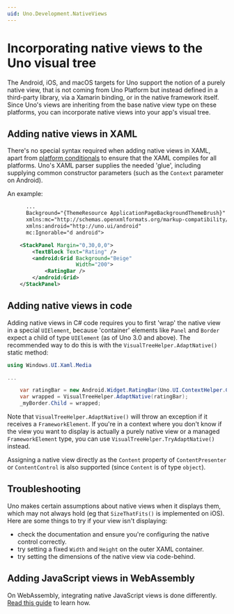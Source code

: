 ```yaml
---
uid: Uno.Development.NativeViews
---
```


# Incorporating native views to the Uno visual tree

The Android, iOS, and macOS targets for Uno support the notion of a purely native view, that is not coming from Uno Platform but instead defined in a third-party library, via a Xamarin binding, or in the native framework itself. Since Uno's views are inheriting from the base native view type on these platforms, you can incorporate native views into your app's visual tree.

## Adding native views in XAML

There's no special syntax required when adding native views in XAML, apart from [platform conditionals](platform-specific-xaml.md) to ensure that the XAML compiles for all platforms. Uno's XAML parser supplies the needed 'glue', including supplying common constructor parameters (such as the `Context` parameter on Android).

An example:

```xml
      ...
	  Background="{ThemeResource ApplicationPageBackgroundThemeBrush}"
	  xmlns:mc="http://schemas.openxmlformats.org/markup-compatibility/2006"
	  xmlns:android="http://uno.ui/android"
	  mc:Ignorable="d android">

	<StackPanel Margin="0,30,0,0">
		<TextBlock Text="Rating" />
		<android:Grid Background="Beige"
					  Width="200">
			<RatingBar />
		</android:Grid>
	</StackPanel>
```

## Adding native views in code

Adding native views in C# code requires you to first 'wrap' the native view in a special `UIElement`, because 'container' elements like `Panel` and `Border` expect a child of type `UIElement` (as of Uno 3.0 and above). The recommended way to do this is with the `VisualTreeHelper.AdaptNative()` static method:

```csharp
using Windows.UI.Xaml.Media

...

    var ratingBar = new Android.Widget.RatingBar(Uno.UI.ContextHelper.Current);
    var wrapped = VisualTreeHelper.AdaptNative(ratingBar);
    _myBorder.Child = wrapped;
```

Note that `VisualTreeHelper.AdaptNative()` will throw an exception if it receives a `FrameworkElement`. If you're in a context where you don't know if the view you want to display is actually a purely native view or a managed `FrameworkElement` type, you can use `VisualTreeHelper.TryAdaptNative()` instead.

Assigning a native view directly as the `Content` property of `ContentPresenter` or `ContentControl` is also supported (since `Content` is of type `object`). 

## Troubleshooting

Uno makes certain assumptions about native views when it displays them, which may not always hold (eg that `SizeThatFits()` is implemented on iOS). Here are some things to try if your view isn't displaying:

 - check the documentation and ensure you're configuring the native control correctly.
 - try setting a fixed `Width` and `Height` on the outer XAML container.
 - try setting the dimensions of the native view via code-behind. 

## Adding JavaScript views in WebAssembly

On WebAssembly, integrating native JavaScript views is done differently. [Read this guide](interop/wasm-javascript-1.md) to learn how.
